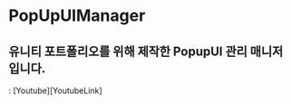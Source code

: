 # PopUpUIManager   
<H2> 유니티 포트폴리오를 위해 제작한 PopupUI 관리 매니저 입니다.</H2>   
: [Youtube][YoutubeLink]

[YoutubeLink]: https://www.youtube.com/watch?v=ulQx1N8ooyo&list=PLpCkh0nCtd9Xy97wT6hbNCbZv6pFWh4zf&index=5 "go Youtube"
